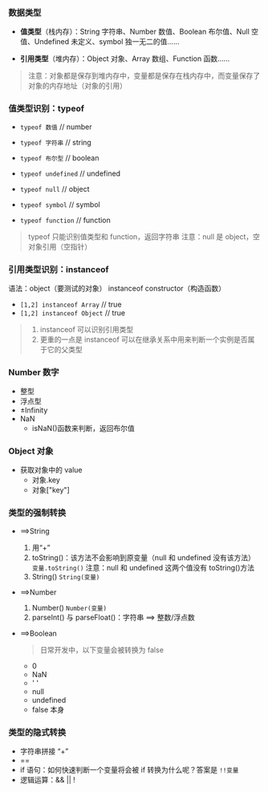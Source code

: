 ### 数据类型

- **值类型**（栈内存）：String 字符串、Number 数值、Boolean 布尔值、Null 空值、Undefined 未定义、symbol 独一无二的值......

- **引用类型**（堆内存）：Object 对象、Array 数组、Function 函数......

> 注意：对象都是保存到堆内存中，变量都是保存在栈内存中，而变量保存了对象的内存地址（对象的引用）

### 值类型识别：typeof

- `typeof 数值` // number

- `typeof 字符串` // string

- `typeof 布尔型` // boolean

- `typeof undefined` // undefined

- `typeof null` // object

- `typeof symbol` // symbol

- `typeof function` // function

> typeof 只能识别值类型和 function，返回字符串
> 注意：null 是 object，空对象引用（空指针）

### 引用类型识别：instanceof

语法：object（要测试的对象） instanceof constructor（构造函数）

- `[1,2] instanceof Array` // true
- `[1,2] instanceof Object` // true

> 1. instanceof 可以识别引用类型
> 2. 更重的一点是 instanceof 可以在继承关系中用来判断一个实例是否属于它的父类型

### Number 数字

- 整型
- 浮点型
- ±Infinity
- NaN
  - isNaN()函数来判断，返回布尔值

### Object 对象

- 获取对象中的 value
  - 对象.key
  - 对象["key"]

### 类型的强制转换

- ==>String

  1. 用“+”
  2. toString()：该方法不会影响到原变量（null 和 undefined 没有该方法）
     `变量.toString()`
     注意：null 和 undefined 这两个值没有 toString()方法
  3. String()
     `String(变量)`

- ==>Number

  1. Number()
     `Number(变量)`
  2. parseInt() 与 parseFloat()：字符串 ==> 整数/浮点数

- ==>Boolean

  > 日常开发中，以下变量会被转换为 false

  - 0
  - NaN
  - ' '
  - null
  - undefined
  - false 本身

### 类型的隐式转换

- 字符串拼接 “+”
- ==
- if 语句：如何快速判断一个变量将会被 if 转换为什么呢？答案是 `!!变量`
- 逻辑运算：&& || !
